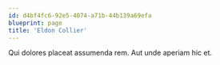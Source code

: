 ```yaml
---
id: d4bf4fc6-92e5-4074-a71b-44b139a69efa
blueprint: page
title: 'Eldon Collier'
---
```

Qui dolores placeat assumenda rem. Aut unde aperiam hic et.